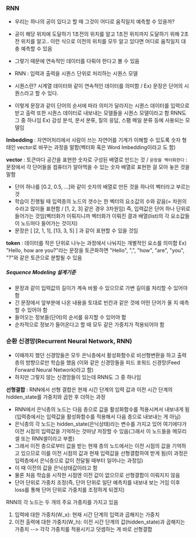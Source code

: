 ### RNN
- 우리는 하나의 공이 있다고 할 때 그것이 어디로 움직일지 예측할 수 있을까?
- 공이 해당 위치에 도달하기 1초전의 위치를 알고 1초전 위치까지 도달하기 위해 2초전 위치를 알고..
이런 식으로 이전의 위치를 모두 알고 있다면 어디로 움직일지 대충 예측할 수 있음
- 그렇기 때문에 연속적인 데이터를 다뤄야 한다고 볼 수 있음


- RNN : 입력과 출력을 시퀀스 단위로 처리하는 시퀀스 모델
- 시퀀스란? 시계열 데이터와 같이 연속적인 데이터를 의미함 / Ex)  문장은 단어의 시퀀스라고 할 수 있다. 
- 이렇게 문장과 같이 단어의 순서에 따라 의미가 달라지는 시퀀스 데이터를 입력으로 받고 출력 또한 시퀀스 데이터로 내보내는 모델들을 시퀀스 모델이라고 함 RNN도 그 중 하나임
Ex) 감성 분석, 문서 분류, 질의 응답, 스팸 메일 분류 등에 사용되는 모델임

**Imbedding** : 자연어처리에서 사람이 쓰는 자연어를 기계가 이해할 수 있도록 숫자 형태인 vector로 바꾸는 과정을 말함(벡터화 혹은 Word Imbedding이라고 도 함)

**vector** : 토큰마다 공간을 표현한 숫자로 구성된 배열로 만드는 것 /  `문장을 벡터화한다` : 문장에서 각 단어들을 컴퓨터가 알아먹을 수 있는 숫자 배열로 표현한 걸 모아 놓은 것을 말함
- 단어 하나를 [0.2, 0.5, ...]와 같이 숫자의 배열로 만든 것을 하나의 벡터라고 부르는 것
- 학습이 진행될 때 입력층의 노드의 갯수는 한 벡터의 요소값의 수와 같음(= 차원의 수라고 많이들 표현함 / [1, 2, 3] 같은 경우 3차원임) 즉, 입력값은 단어 하나 단위로 들어가는 것임(벡터화가 이뤄지니까 벡터화가 이뤄진 결과 배열(list)의 각 요소값들이 노드마다 들어가는 것이지)
- 문장은 [ [2, 1, 1], [13, 3, 5] ]  과 같이 표현할 수 있을 것임


**token** : 데이터를 작은 단위로 나누는 과정에서 나눠지는 개별적인 요소를 의미함
Ex) "Hello, how are you?"라는 문장을 토큰화하면 "Hello", ",", "how", "are", "you", "?"와 같은 토큰으로 분할될 수 있음

##### Sequence Modeling 설계기준
- 문장과 같이 입력값의 길이가 계속 바뀔 수 있으므로 가변 길이를 처리할 수 있어야 함
- 긴 문장에서 앞부분에 나온 내용을 토대로 빈칸과 같은 것에 어떤 단어가 올 지 예측할 수 있어야 함
- 들어오는 정보들(단어)의 순서를 유지할 수 있어야 함
- 순차적으로 정보가 들어온다고 할 때 모두 같은 가중치가 적용되어야 함

### 순환 신경망(Recurrent Neural Network, RNN)
- 이때까지 했던 신경망들은 모두 은닉층에서 활성화함수로 비선형변환을 하고 출력층의 방향으로만 학습을 했음 (이와 같은 신경망들을 피드 포워드 신경망(Feed Forward Neural Network)라고 함)
- 하지만 그렇지 않는 신경망들이 있는데 RNN도 그 중 하나임


**선형결합** : RNN에서 선형 결합은 현재 시간 단계의 입력 값과 이전 시간 단계의 hidden_state를 가중치와 곱한 후 더하는 과정

- RNN에서 은닉층의 노드는 다음 층으로 값을  활성화함수를 적용시켜서 내보내게 됨(입력층에서는 입력값을 활성화함수를 적용해서 다음 층으로 내보내는 게 아님)
- 은닉층의 각 노드는 hidden_state(은닉상태)라는 변수를 가지고 있어 여기에다가 이전 시점의 입력값을 기억하는 것마냥 저장할 수 있음(그래서 이 노드들을 메모리 셀 또는 RNN셀이라고 부름)
- 그래서 이전 층으로부터 값을 받는 현재 층의 노드에서는 이전 시점의 값을 기억하고 있으므로 이를 이전 시점의 값과 현재 입력값을 선형결합하여 받게 됨(이 과정은 입력층에서 은닉층으로 값이 전달될 때부터 일어나는 과정임)
- 이 때 이전의 값을 은닉상태값이라고 함
- 물론 처음 학습을 시작한 시점엔 이전 값이 없으므로 선형결합이 이뤄지지 않음
- 단어 단위로 가중치 조정(즉, 단어 단위로 일단 예측치를 내보내 보는 거임 이후 loss를 통해 단어 단위로 가중치를 조정하게 되겠지)

RNN의 각 노드는 두 개의 주요 가중치를 가지고 있음
1. 입력에 대한 가중치(W_x): 현재 시간 단계의 입력과 곱해지는 가중치
2. 이전 출력에 대한 가중치(W_h): 이전 시간 단계의 값(hidden_state)과 곱해지는 가중치
--> 각각 가중치를 적용시키고 덧셈하는 게 바로 선형결합